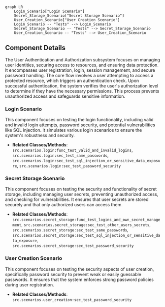 ```mermaid
graph LR
    Login_Scenario["Login Scenario"]
    Secret_Storage_Scenario["Secret Storage Scenario"]
    User_Creation_Scenario["User Creation Scenario"]
    Login_Scenario -- "Tests" --> Login_Scenario
    Secret_Storage_Scenario -- "Tests" --> Secret_Storage_Scenario
    User_Creation_Scenario -- "Tests" --> User_Creation_Scenario
```

## Component Details

The User Authentication and Authorization subsystem focuses on managing user identities, securing access to resources, and ensuring data protection. It encompasses user registration, login, session management, and secure password handling. The core flow involves a user attempting to access a protected resource, which triggers an authentication check. Upon successful authentication, the system verifies the user's authorization level to determine if they have the necessary permissions. This process prevents unauthorized access and safeguards sensitive information.

### Login Scenario
This component focuses on testing the login functionality, including valid and invalid login attempts, password security, and potential vulnerabilities like SQL injection. It simulates various login scenarios to ensure the system's robustness and security.
- **Related Classes/Methods**: `src.scenarios.login:func_test_valid_and_invalid_logins`, `src.scenarios.login:sec_test_same_passwords`, `src.scenarios.login:sec_test_sql_injection_or_sensitive_data_exposure`, `src.scenarios.login:sec_test_password_security`

### Secret Storage Scenario
This component focuses on testing the security and functionality of secret storage, including managing user secrets, preventing unauthorized access, and checking for vulnerabilities. It ensures that user secrets are stored securely and that only authorized users can access them.
- **Related Classes/Methods**: `src.scenarios.secret_storage:func_test_logins_and_own_secret_management`, `src.scenarios.secret_storage:sec_test_other_users_secrets`, `src.scenarios.secret_storage:sec_test_same_passwords`, `src.scenarios.secret_storage:sec_test_sql_injection_or_sensitive_data_exposure`, `src.scenarios.secret_storage:sec_test_password_security`

### User Creation Scenario
This component focuses on testing the security aspects of user creation, specifically password security to prevent weak or easily guessable passwords. It ensures that the system enforces strong password policies during user registration.
- **Related Classes/Methods**: `src.scenarios.user_creation:sec_test_password_security`
